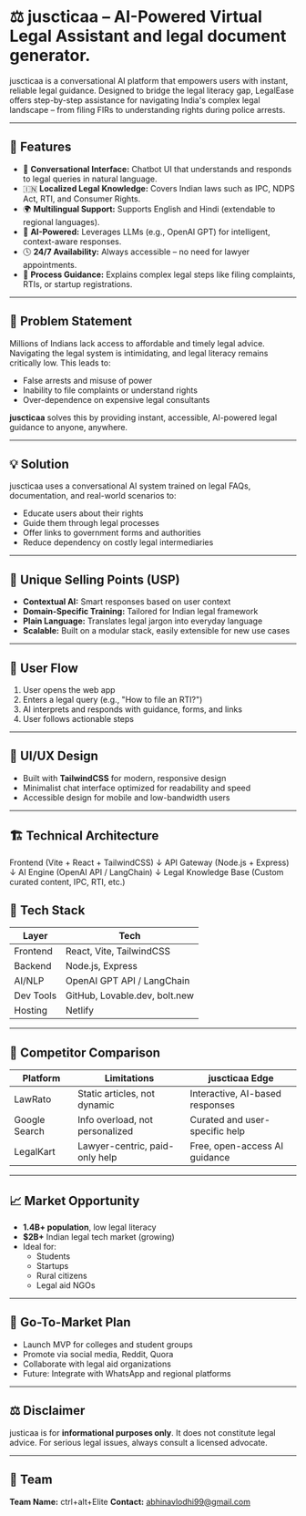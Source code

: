 # ⚖️ juscticaa – AI-Powered Virtual Legal Assistant and legal document generator.

juscticaa is a conversational AI platform that empowers users with instant, reliable legal guidance. Designed to bridge the legal literacy gap, LegalEase offers step-by-step assistance for navigating India's complex legal landscape – from filing FIRs to understanding rights during police arrests.

---

## 🚀 Features

- 💬 **Conversational Interface:** Chatbot UI that understands and responds to legal queries in natural language.
- 🇮🇳 **Localized Legal Knowledge:** Covers Indian laws such as IPC, NDPS Act, RTI, and Consumer Rights.
- 🌍 **Multilingual Support:** Supports English and Hindi (extendable to regional languages).
- 🧠 **AI-Powered:** Leverages LLMs (e.g., OpenAI GPT) for intelligent, context-aware responses.
- 🕓 **24/7 Availability:** Always accessible – no need for lawyer appointments.
- 📄 **Process Guidance:** Explains complex legal steps like filing complaints, RTIs, or startup registrations.

---

## 🧠 Problem Statement

Millions of Indians lack access to affordable and timely legal advice. Navigating the legal system is intimidating, and legal literacy remains critically low. This leads to:
- False arrests and misuse of power
- Inability to file complaints or understand rights
- Over-dependence on expensive legal consultants

**juscticaa** solves this by providing instant, accessible, AI-powered legal guidance to anyone, anywhere.

---

## 💡 Solution

juscticaa uses a conversational AI system trained on legal FAQs, documentation, and real-world scenarios to:
- Educate users about their rights
- Guide them through legal processes
- Offer links to government forms and authorities
- Reduce dependency on costly legal intermediaries

---

## 🌟 Unique Selling Points (USP)

- **Contextual AI:** Smart responses based on user context  
- **Domain-Specific Training:** Tailored for Indian legal framework  
- **Plain Language:** Translates legal jargon into everyday language  
- **Scalable:** Built on a modular stack, easily extensible for new use cases  

---

## 🧭 User Flow

1. User opens the web app  
2. Enters a legal query (e.g., "How to file an RTI?")  
3. AI interprets and responds with guidance, forms, and links  
4. User follows actionable steps  

---

## 🎨 UI/UX Design

- Built with **TailwindCSS** for modern, responsive design  
- Minimalist chat interface optimized for readability and speed  
- Accessible design for mobile and low-bandwidth users  

---

## 🏗️ Technical Architecture

Frontend (Vite + React + TailwindCSS)
↓
API Gateway (Node.js + Express)
↓
AI Engine (OpenAI API / LangChain)
↓
Legal Knowledge Base (Custom curated content, IPC, RTI, etc.)

## 🔧 Tech Stack

| Layer        | Tech                          |
|--------------|-------------------------------|
| Frontend     | React, Vite, TailwindCSS       |
| Backend      | Node.js, Express               |
| AI/NLP       | OpenAI GPT API / LangChain     |
| Dev Tools    | GitHub, Lovable.dev, bolt.new  |
| Hosting      | Netlify                        |

---

## 🥊 Competitor Comparison

| Platform     | Limitations                    | juscticaa Edge                   |
|--------------|--------------------------------|----------------------------------|
| LawRato      | Static articles, not dynamic   | Interactive, AI-based responses  |
| Google Search| Info overload, not personalized| Curated and user-specific help   |
| LegalKart    | Lawyer-centric, paid-only help | Free, open-access AI guidance    |

---

## 📈 Market Opportunity

- **1.4B+ population**, low legal literacy  
- **$2B+** Indian legal tech market (growing)  
- Ideal for:  
  - Students  
  - Startups  
  - Rural citizens  
  - Legal aid NGOs  

---

## 🎯 Go-To-Market Plan

- Launch MVP for colleges and student groups  
- Promote via social media, Reddit, Quora  
- Collaborate with legal aid organizations  
- Future: Integrate with WhatsApp and regional platforms  

---

## ⚖️ Disclaimer

justicaa is for **informational purposes only**. It does not constitute legal advice. For serious legal issues, always consult a licensed advocate.

---

## 🤝 Team

**Team Name:** ctrl+alt+Elite 
**Contact:** abhinavlodhi99@gmail.com
